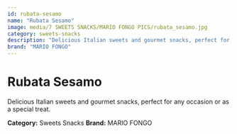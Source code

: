 ```yaml
---
id: rubata-sesamo
name: "Rubata Sesamo"
image: media/7 SWEETS SNACKS/MARIO FONGO PICS/rubata_sesamo.jpg
category: sweets-snacks
description: "Delicious Italian sweets and gourmet snacks, perfect for any occasion or as a special treat."
brand: "MARIO FONGO"
---
```


# Rubata Sesamo

Delicious Italian sweets and gourmet snacks, perfect for any occasion or as a special treat.

**Category:** Sweets Snacks
**Brand:** MARIO FONGO
